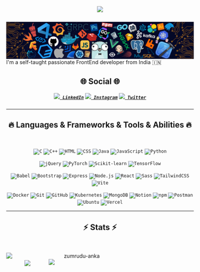 <h1 align="center">
  <img src="https://readme-typing-svg.herokuapp.com/?lines=Hello,+There!+👋;This+is+Viswa....;Nice+to+meet+you!&center=true&size=30">
</h1>
<img align="center" src="images/header.png">
I'm a self-taught passionate FrontEnd developer from India 🇮🇳
<h2 align="center">🌐 Social 🌐</h2>
<h5 align="center">
  <code><a href="https://www.linkedin.com/in/viswa-chaitanya/" title="LinkedIn Profile"><img width="22" src="https://skillicons.dev/icons?i=linkedin"> LinkedIn</a></code>
  <code><a href="https://www.instagram.com/viswa_chaitanya_sai?utm_source=qr&igsh=NXpqYzUybWoyZ3hw" title="Instagram Profile"><img width="22" src="https://skillicons.dev/icons?i=instagram"> Instagram</a></code>
  <code><a href="https://x.com/viswa628" title="Twitter Profile"><img width="22" src="https://skillicons.dev/icons?i=twitter"> Twitter</a></code>
</h5>
<hr>
<h2 align="center">🔥 Languages & Frameworks & Tools & Abilities 🔥</h2>
<br>
<!-- Programming Languages -->
<p align="center">
  <code><img title="C" height="25" src="https://skillicons.dev/icons?i=c"></code>
  <code><img title="C++" height="25" src="https://skillicons.dev/icons?i=cpp"></code>
  <code><img title="HTML" height="25" src="https://skillicons.dev/icons?i=html"></code>
  <code><img title="CSS" height="25" src="https://skillicons.dev/icons?i=css"></code>
  <code><img title="Java" height="25" src="https://skillicons.dev/icons?i=java"></code>
  <code><img title="JavaScript" height="25" src="https://skillicons.dev/icons?i=js"></code>
  <code><img title="Python" height="25" src="https://skillicons.dev/icons?i=py"></code>
</p>

<!-- Libraries -->
<p align="center">
  <code><img title="jQuery" height="25" src="https://skillicons.dev/icons?i=jquery"></code>
  <code><img title="PyTorch" height="25" src="https://skillicons.dev/icons?i=pytorch"></code>
  <code><img title="Scikit-learn" height="25" src="https://skillicons.dev/icons?i=sklearn"></code>
  <code><img title="TensorFlow" height="25" src="https://skillicons.dev/icons?i=tensorflow"></code>
</p>

<!-- Frameworks -->
<p align="center">
  <code><img title="Babel" height="25" src="https://skillicons.dev/icons?i=babel"></code>
  <code><img title="Bootstrap" height="25" src="https://skillicons.dev/icons?i=bootstrap"></code>
  <code><img title="Express" height="25" src="https://skillicons.dev/icons?i=express"></code>
  <code><img title="Node.js" height="25" src="https://skillicons.dev/icons?i=nodejs"></code>
  <code><img title="React" height="25" src="https://skillicons.dev/icons?i=react"></code>
  <code><img title="Sass" height="25" src="https://skillicons.dev/icons?i=sass"></code>
  <code><img title="TailwindCSS" height="25" src="https://skillicons.dev/icons?i=tailwind"></code>
  <code><img title="Vite" height="25" src="https://skillicons.dev/icons?i=vite"></code>
</p>

<!-- Tools -->
<p align="center">
  <code><img title="Docker" height="25" src="https://skillicons.dev/icons?i=docker"></code>
  <code><img title="Git" height="25" src="https://skillicons.dev/icons?i=git"></code>
  <code><img title="GitHub" height="25" src="https://skillicons.dev/icons?i=github"></code>
  <code><img title="Kubernetes" height="25" src="https://skillicons.dev/icons?i=kubernetes"></code>
  <code><img title="MongoDB" height="25" src="https://skillicons.dev/icons?i=mongodb"></code>
  <code><img title="Notion" height="25" src="https://skillicons.dev/icons?i=notion"></code>
  <code><img title="npm" height="25" src="https://skillicons.dev/icons?i=npm"></code>
  <code><img title="Postman" height="25" src="https://skillicons.dev/icons?i=postman"></code>
  <code><img title="Ubuntu" height="25" src="https://skillicons.dev/icons?i=ubuntu"></code>
  <code><img title="Vercel" height="25" src="https://skillicons.dev/icons?i=vercel"></code>
</p>

<hr>

<h2 align="center">⚡ Stats ⚡</h2>
<br>
<p align=center>
  <div align=center>
    <img align="left" width=390 src="https://streak-stats.demolab.com/?user=viswachaitanyasai&theme=react&border=61dafb&hide_border=true" alt="zumrudu-anka" />
    <img align="right" width=390 src="https://github-readme-stats.vercel.app/api?username=viswachaitanyasai&show_icons=true&theme=react&border_color=61dafb&hide_border=true" />
  </div>
  <div align=center>
    <img height=200 align="center" src="https://github-readme-stats.vercel.app/api/top-langs/?username=viswachaitanyasai&hide=c%23,powershell,Mathematica,Ruby,Objective-C,Objective-C%2b%2b,Cuda&title_color=61dafb&text_color=ffffff&icon_color=61dafb&bg_color=20232a&langs_count=8&layout=compact&border_color=61dafb&hide_border=true&size_weight=0.5&count_weight=0.5" />
  </div>
  <br>
</p>
